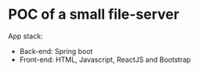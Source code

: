# POC of a small file-server

App stack:

* Back-end: Spring boot
* Front-end: HTML, Javascript, ReactJS and Bootstrap
